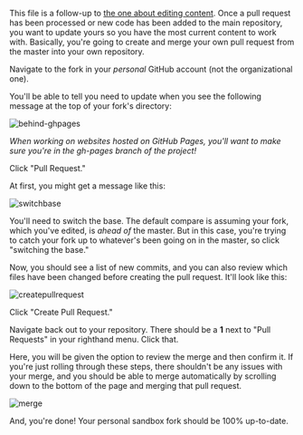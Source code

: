 This file is a follow-up to [the one about editing content](https://github.com/18mr/documentation/blob/master/editing-content.md). Once a pull request has been processed or new code has been added to the main repository, you want to update yours so you have the most current content to work with. Basically, you're going to create and merge your own pull request from the master into your own repository.

Navigate to the fork in your _personal_ GitHub account (not the organizational one).

You'll be able to tell you need to update when you see the following message at the top of your fork's directory:

![behind-ghpages](https://cloud.githubusercontent.com/assets/2704279/4584287/9a5d6410-4ff9-11e4-9d6a-7fb35d5b821b.PNG)

_When working on websites hosted on GitHub Pages, you'll want to make sure you're in the gh-pages branch of the project!_

Click "Pull Request."

At first, you might get a message like this: 

![switchbase](https://cloud.githubusercontent.com/assets/2704279/4584289/9a67c946-4ff9-11e4-801b-5a3e58efb91c.PNG)

You'll need to switch the base. The default compare is assuming your fork, which you've edited, is _ahead of_ the master. But in this case, you're trying to catch your fork up to whatever's been going on in the master, so click "switching the base."

Now, you should see a list of new commits, and you can also review which files have been changed before creating the pull request. It'll look like this:

![createpullrequest](https://cloud.githubusercontent.com/assets/2704279/4584288/9a64d0e2-4ff9-11e4-8fcd-8c4c9c8a3b55.PNG)

Click "Create Pull Request."

Navigate back out to your repository. There should be a __1__ next to "Pull Requests" in your righthand menu. Click that.

Here, you will be given the option to review the merge and then confirm it. If you're just rolling through these steps, there shouldn't be any issues with your merge, and you should be able to merge automatically by scrolling down to the bottom of the page and merging that pull request.

![merge](https://cloud.githubusercontent.com/assets/2704279/4584291/9b3aed94-4ff9-11e4-8f93-299ca6d7a801.PNG)

And, you're done! Your personal sandbox fork should be 100% up-to-date.
